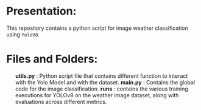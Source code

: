 # Presentation:
This repository contains a python script for image weather classification using  `YoloV8`.

# Files and Folders:
<ul>
   <il> <strong>utils.py</strong> : Python script file that contains different function to interact with the Yolo Model and with the dataset.
   <il> <strong>main.py</strong> : Contains the global code for the image classification.
   <il> <strong>runs</strong> : contains the various training executions for YOLOv8 on the weather image dataset, along with evaluations across different metrics.
</ul>